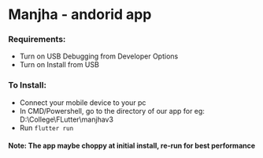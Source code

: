 # Manjha - andorid app
 
### Requirements:
- Turn on USB Debugging from Developer Options
- Turn on Install from USB 

### To Install:
- Connect your mobile device to your pc
- In CMD/Powershell, go to the directory of our app for eg: D:\College\FLutter\manjhav3
- Run ``flutter run``

#### Note: The app maybe choppy at initial install, re-run for best performance
